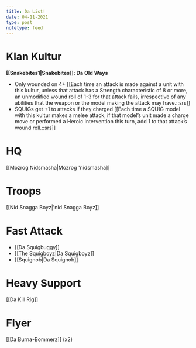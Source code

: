 ```yaml
---
title: Da List!
date: 04-11-2021
type: post
notetype: feed
---
```


# Klan Kultur
**[[Snakebites1\|Snakebites]]: Da Old Ways**
- Only wounded on 4+ [[Each time an attack is made against a unit with this kultur, unless that attack has a Strength characteristic of 8 or more, an unmodified wound roll of 1-3 for that attack fails, irrespective of any abilities that the weapon or the model making the attack may have.::srs]]
- SQUIGs get +1 to attacks if they charged [[Each time a SQUIG model with this kultur makes a melee attack, if that model’s unit made a charge move or performed a Heroic Intervention this turn, add 1 to that attack’s wound roll.::srs]]

# HQ
[[Mozrog Nidsmasha\|Mozrog 'nidsmasha]]

# Troops
[[Nid Snagga Boyz\|'nid Snagga Boyz]]

# Fast Attack
- [[Da Squigbuggy]]
- [[The Squigboyz\|Da Squigboyz]]
- [[Squignob\|Da Squignob]]

# Heavy Support
[[Da Kill Rig]]

# Flyer
[[Da Burna-Bommerz]] (x2)